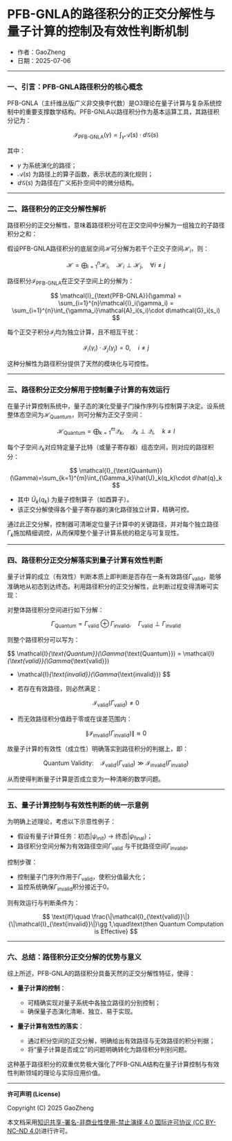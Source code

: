 # **PFB-GNLA的路径积分的正交分解性与量子计算的控制及有效性判断机制**

- 作者：GaoZheng
- 日期：2025-07-06

---

### 一、引言：PFB-GNLA路径积分的核心概念

PFB-GNLA（主纤维丛版广义非交换李代数）是O3理论在量子计算与复杂系统控制中的重要支撑数学结构。PFB-GNLA以路径积分作为基本运算工具，其路径积分记为：

$$
\mathcal{I}_{\text{PFB-GNLA}}(\gamma) = \int_{\gamma} \mathcal{A}(s) \cdot d\mathcal{G}(s)
$$

其中：

* $\gamma$ 为系统演化的路径；
* $\mathcal{A}(s)$ 为路径上的算子函数，表示状态的演化规则；
* $d\mathcal{G}(s)$ 为路径在广义拓扑空间中的微分结构。

---

### 二、路径积分的正交分解性解析

路径积分的正交分解性，意味着路径积分可在正交空间中分解为一组独立的子路径积分之和：

假设PFB-GNLA路径积分的底层空间$\mathcal{H}$可分解为若干个正交子空间$\mathcal{H}_i$，则：

$$
\mathcal{H} = \bigoplus_{i=1}^{n} \mathcal{H}_i,\quad \mathcal{H}_i \perp \mathcal{H}_j,\quad \forall i\neq j
$$

路径积分$\mathcal{I}_{\text{PFB-GNLA}}$在正交子空间上的分解为：

$$
\mathcal{I}_{\text{PFB-GNLA}}(\gamma) 
= \sum_{i=1}^{n}\mathcal{I}_i(\gamma_i)
= \sum_{i=1}^{n}\int_{\gamma_i}\mathcal{A}_i(s_i)\cdot d\mathcal{G}_i(s_i)
$$

每个正交子积分$\mathcal{I}_i$均为独立计算，且不相互干扰：

$$
\mathcal{I}_i(\gamma_i)\cdot\mathcal{I}_j(\gamma_j)=0,\quad i\neq j
$$

这种分解性为路径积分提供了天然的模块化与可控性。

---

### 三、路径积分正交分解用于控制量子计算的有效运行

在量子计算控制系统中，量子态的演化受量子门操作序列与控制算子决定。设系统整体态空间为$\mathcal{H}_{\text{Quantum}}$，则可分解为正交子空间：

$$
\mathcal{H}_{\text{Quantum}} = \bigoplus_{k=1}^{m}\mathcal{Q}_k,\quad \mathcal{Q}_k \perp \mathcal{Q}_l,\quad k\neq l
$$

每个子空间$\mathcal{Q}_k$对应特定量子比特（或量子寄存器）组态空间，则对应的路径积分：

$$
\mathcal{I}_{\text{Quantum}}(\Gamma)=\sum_{k=1}^{m}\int_{\Gamma_k}\hat{U}_k(q_k)\cdot d\hat{q}_k
$$

* 其中 $\hat{U}_k(q_k)$ 为量子控制算子（如酉算子）。
* 该正交分解使得各个量子寄存器的演化路径独立计算，精确可控。

通过此正交分解，控制器可清晰定位量子计算中的关键路径，并对每个独立路径$\Gamma_k$施加精细调控，从而保障整个量子计算系统的稳定与可复现性。

---

### 四、路径积分正交分解落实到量子计算有效性判断

量子计算的成立（有效性）判断本质上即判断是否存在一条有效路径$\Gamma_{\text{valid}}$，能够准确地从初态到达终态。利用路径积分的正交分解性，此判断过程变得清晰可实现：

对整体路径积分空间进行如下分解：

$$
\Gamma_{\text{Quantum}} = \Gamma_{\text{valid}}\oplus\Gamma_{\text{invalid}},\quad \Gamma_{\text{valid}}\perp\Gamma_{\text{invalid}}
$$

则整个路径积分可以写为：

$$
\mathcal{I}_{\text{Quantum}}(\Gamma_{\text{Quantum}}) 
= \mathcal{I}_{\text{valid}}(\Gamma_{\text{valid}}) 
+ \mathcal{I}_{\text{invalid}}(\Gamma_{\text{invalid}})
$$

* 若存在有效路径，则必然满足：

$$
\mathcal{I}_{\text{valid}}(\Gamma_{\text{valid}}) \neq 0
$$

* 而无效路径积分值趋于零或在误差范围内：

$$
\|\mathcal{I}_{\text{invalid}}(\Gamma_{\text{invalid}})\|\approx 0
$$

故量子计算的有效性（成立性）明确落实到路径积分的判据上，即：

$$
\text{Quantum Validity}:\quad \mathcal{I}_{\text{valid}}(\Gamma_{\text{valid}})\gg \mathcal{I}_{\text{invalid}}(\Gamma_{\text{invalid}})
$$

从而使得判断量子计算是否成立变为一种清晰的数学问题。

---

### 五、量子计算控制与有效性判断的统一示意例

为明确上述理论，考虑以下示意性例子：

* 假设有量子计算任务：初态$|\psi_{\text{init}}\rangle$ → 终态$|\psi_{\text{final}}\rangle$；
* 路径积分空间分解为有效路径空间$\Gamma_{\text{valid}}$ 与干扰路径空间$\Gamma_{\text{invalid}}$。

控制步骤：

* 控制量子门序列作用于$\Gamma_{\text{valid}}$，使积分值最大化；
* 监控系统确保$\Gamma_{\text{invalid}}$积分接近于0。

则有效运行与判断条件为：

$$
\text{If}\quad \frac{\|\mathcal{I}_{\text{valid}}\|}{\|\mathcal{I}_{\text{invalid}}\|}\gg 1,\quad\text{then Quantum Computation is Effective}
$$

---

### 六、总结：路径积分正交分解的优势与意义

综上所述，PFB-GNLA的路径积分具备天然的正交分解性特征，使得：

* **量子计算的控制**：

  * 可精确实现对量子系统中各独立路径的分别控制；
  * 确保量子态演化清晰、独立、易于实现。

* **量子计算有效性的落实**：

  * 通过积分空间的正交分解，明确给出有效路径与无效路径的积分判据；
  * 将“量子计算是否成立”的问题明确转化为路径积分判别问题。

这种基于路径积分的双重优势极大强化了PFB-GNLA结构在量子计算控制与有效性判断领域的理论与实际应用价值。

---

**许可声明 (License)**

Copyright (C) 2025 GaoZheng 

本文档采用[知识共享-署名-非商业性使用-禁止演绎 4.0 国际许可协议 (CC BY-NC-ND 4.0)](https://creativecommons.org/licenses/by-nc-nd/4.0/deed.zh-Hans)进行许可。
